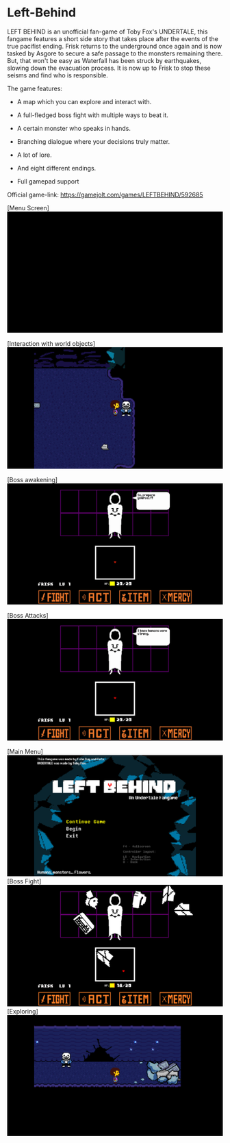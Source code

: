 # Left-Behind

LEFT BEHIND is an unofficial fan-game of Toby Fox's UNDERTALE, this fangame features a short side story that takes place after the events of the true pacifist ending. Frisk returns to the underground once again and is now tasked by Asgore to secure a safe passage to the monsters remaining there. But, that won't be easy as Waterfall has been struck by earthquakes, slowing down the evacuation process. It is now up to Frisk to stop these seisms and find who is responsible.

The game features:

- A map which you can explore and interact with.

- A full-fledged boss fight with multiple ways to beat it.

- A certain monster who speaks in hands.

- Branching dialogue where your decisions truly matter.

- A lot of lore.

- And eight different endings.

- Full gamepad support

Official game-link: https://gamejolt.com/games/LEFTBEHIND/592685

[Menu Screen]
![Menu Screen](Gifs/Intro.gif)

[Interaction with world objects]
![Interaction with world objects](Gifs/interaction.gif)

[Boss awakening]
![Boss awakening](Gifs/awakening.gif)

[Boss Attacks]
![Boss Attacks](Gifs/attack.gif)

[Main Menu]
![Main Menu](Pictures/1.png)
[Boss Fight]
![Exploring](2.png)
[Exploring]
![Boss Fight](3.png)


